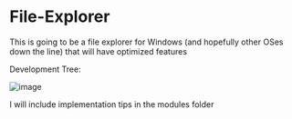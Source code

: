 # File-Explorer
This is going to be a file explorer for Windows (and hopefully other OSes down the line) that will have optimized features


Development Tree:

![image](https://user-images.githubusercontent.com/37131666/232352098-240843a1-ee12-4d11-b5a7-58ea6d5ef6dd.png)

[comment]: <> (for personal use: https://cloud.smartdraw.com/editor.aspx?templateId=490dad73-de30-42bf-9a58-1789d56c1afd&flags=128#depoId=44549448&credID=-47552119)

I will include implementation tips in the modules folder
